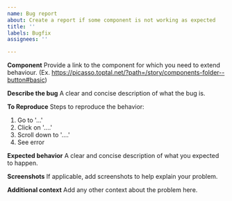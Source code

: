 ```yaml
---
name: Bug report
about: Create a report if some component is not working as expected
title: ''
labels: Bugfix
assignees: ''

---
```


**Component**
Provide a link to the component for which you need to extend behaviour. (Ex. https://picasso.toptal.net/?path=/story/components-folder--button#basic)

**Describe the bug**
A clear and concise description of what the bug is.

**To Reproduce**
Steps to reproduce the behavior:
1. Go to '...'
2. Click on '....'
3. Scroll down to '....'
4. See error

**Expected behavior**
A clear and concise description of what you expected to happen.

**Screenshots**
If applicable, add screenshots to help explain your problem.

**Additional context**
Add any other context about the problem here.
